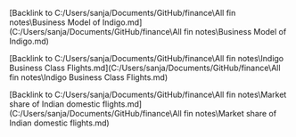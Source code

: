 

[Backlink to C:/Users/sanja/Documents/GitHub/finance\All fin notes\Business Model of Indigo.md](C:/Users/sanja/Documents/GitHub/finance\All fin notes\Business Model of Indigo.md)

[Backlink to C:/Users/sanja/Documents/GitHub/finance\All fin notes\Indigo Business Class Flights.md](C:/Users/sanja/Documents/GitHub/finance\All fin notes\Indigo Business Class Flights.md)

[Backlink to C:/Users/sanja/Documents/GitHub/finance\All fin notes\Market share of Indian domestic flights.md](C:/Users/sanja/Documents/GitHub/finance\All fin notes\Market share of Indian domestic flights.md)